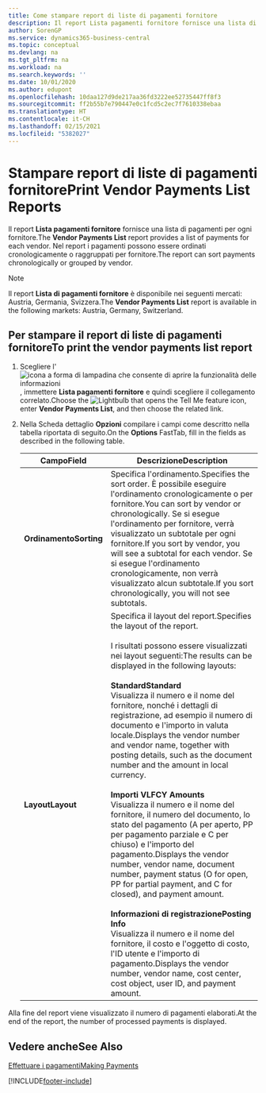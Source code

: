 ```yaml
---
title: Come stampare report di liste di pagamenti fornitore
description: Il report Lista pagamenti fornitore fornisce una lista di pagamenti per ogni fornitore. Nel report i pagamenti possono essere ordinati cronologicamente o raggruppati per fornitore.
author: SorenGP
ms.service: dynamics365-business-central
ms.topic: conceptual
ms.devlang: na
ms.tgt_pltfrm: na
ms.workload: na
ms.search.keywords: ''
ms.date: 10/01/2020
ms.author: edupont
ms.openlocfilehash: 10daa127d9de217aa36fd3222ee52735447ff8f3
ms.sourcegitcommit: ff2b55b7e790447e0c1fcd5c2ec7f7610338ebaa
ms.translationtype: HT
ms.contentlocale: it-CH
ms.lasthandoff: 02/15/2021
ms.locfileid: "5382027"
---
```

# <a name="print-vendor-payments-list-reports"></a><span data-ttu-id="7d97e-104">Stampare report di liste di pagamenti fornitore</span><span class="sxs-lookup"><span data-stu-id="7d97e-104">Print Vendor Payments List Reports</span></span>

<span data-ttu-id="7d97e-105">Il report **Lista pagamenti fornitore** fornisce una lista di pagamenti per ogni fornitore.</span><span class="sxs-lookup"><span data-stu-id="7d97e-105">The **Vendor Payments List** report provides a list of payments for each vendor.</span></span> <span data-ttu-id="7d97e-106">Nel report i pagamenti possono essere ordinati cronologicamente o raggruppati per fornitore.</span><span class="sxs-lookup"><span data-stu-id="7d97e-106">The report can sort payments chronologically or grouped by vendor.</span></span>  

> [!NOTE]
> <span data-ttu-id="7d97e-107">Il report **Lista di pagamenti fornitore** è disponibile nei seguenti mercati: Austria, Germania, Svizzera.</span><span class="sxs-lookup"><span data-stu-id="7d97e-107">The **Vendor Payments List** report is available in the following markets: Austria, Germany, Switzerland.</span></span>

## <a name="to-print-the-vendor-payments-list-report"></a><span data-ttu-id="7d97e-108">Per stampare il report di liste di pagamenti fornitore</span><span class="sxs-lookup"><span data-stu-id="7d97e-108">To print the vendor payments list report</span></span>  

1. <span data-ttu-id="7d97e-109">Scegliere l'![icona a forma di lampadina che consente di aprire la funzionalità delle informazioni](../../media/ui-search/search_small.png "Informazioni sull'operazione che si desidera eseguire"), immettere **Lista pagamenti fornitore** e quindi scegliere il collegamento correlato.</span><span class="sxs-lookup"><span data-stu-id="7d97e-109">Choose the ![Lightbulb that opens the Tell Me feature](../../media/ui-search/search_small.png "Tell me what you want to do") icon, enter **Vendor Payments List**, and then choose the related link.</span></span>  
2. <span data-ttu-id="7d97e-110">Nella Scheda dettaglio **Opzioni** compilare i campi come descritto nella tabella riportata di seguito.</span><span class="sxs-lookup"><span data-stu-id="7d97e-110">On the **Options** FastTab, fill in the fields as described in the following table.</span></span>  

    |<span data-ttu-id="7d97e-111">Campo</span><span class="sxs-lookup"><span data-stu-id="7d97e-111">Field</span></span>|<span data-ttu-id="7d97e-112">Descrizione</span><span class="sxs-lookup"><span data-stu-id="7d97e-112">Description</span></span>|  
    |---------------------------------|---------------------------------------|  
    |<span data-ttu-id="7d97e-113">**Ordinamento**</span><span class="sxs-lookup"><span data-stu-id="7d97e-113">**Sorting**</span></span>|<span data-ttu-id="7d97e-114">Specifica l'ordinamento.</span><span class="sxs-lookup"><span data-stu-id="7d97e-114">Specifies the sort order.</span></span> <span data-ttu-id="7d97e-115">È possibile eseguire l'ordinamento cronologicamente o per fornitore.</span><span class="sxs-lookup"><span data-stu-id="7d97e-115">You can sort by vendor or chronologically.</span></span> <span data-ttu-id="7d97e-116">Se si esegue l'ordinamento per fornitore, verrà visualizzato un subtotale per ogni fornitore.</span><span class="sxs-lookup"><span data-stu-id="7d97e-116">If you sort by vendor, you will see a subtotal for each vendor.</span></span> <span data-ttu-id="7d97e-117">Se si esegue l'ordinamento cronologicamente, non verrà visualizzato alcun subtotale.</span><span class="sxs-lookup"><span data-stu-id="7d97e-117">If you sort chronologically, you will not see subtotals.</span></span>|  
    |<span data-ttu-id="7d97e-118">**Layout**</span><span class="sxs-lookup"><span data-stu-id="7d97e-118">**Layout**</span></span>|<span data-ttu-id="7d97e-119">Specifica il layout del report.</span><span class="sxs-lookup"><span data-stu-id="7d97e-119">Specifies the layout of the report.</span></span><br /><br /> <span data-ttu-id="7d97e-120">I risultati possono essere visualizzati nei layout seguenti:</span><span class="sxs-lookup"><span data-stu-id="7d97e-120">The results can be displayed in the following layouts:</span></span><br /><br /> <span data-ttu-id="7d97e-121">**Standard**</span><span class="sxs-lookup"><span data-stu-id="7d97e-121">**Standard**</span></span><br /> <span data-ttu-id="7d97e-122">Visualizza il numero e il nome del fornitore, nonché i dettagli di registrazione, ad esempio il numero di documento e l'importo in valuta locale.</span><span class="sxs-lookup"><span data-stu-id="7d97e-122">Displays the vendor number and vendor name, together with posting details, such as the document number and the amount in local currency.</span></span><br /><br /> <span data-ttu-id="7d97e-123">**Importi VL**</span><span class="sxs-lookup"><span data-stu-id="7d97e-123">**FCY Amounts**</span></span><br /> <span data-ttu-id="7d97e-124">Visualizza il numero e il nome del fornitore, il numero del documento, lo stato del pagamento (A per aperto, PP per pagamento parziale e C per chiuso) e l'importo del pagamento.</span><span class="sxs-lookup"><span data-stu-id="7d97e-124">Displays the vendor number, vendor name, document number, payment status (O for open, PP for partial payment, and C for closed), and payment amount.</span></span><br /><br /> <span data-ttu-id="7d97e-125">**Informazioni di registrazione**</span><span class="sxs-lookup"><span data-stu-id="7d97e-125">**Posting Info**</span></span><br /> <span data-ttu-id="7d97e-126">Visualizza il numero e il nome del fornitore, il costo e l'oggetto di costo, l'ID utente e l'importo di pagamento.</span><span class="sxs-lookup"><span data-stu-id="7d97e-126">Displays the vendor number, vendor name, cost center, cost object, user ID, and payment amount.</span></span>|  

 <span data-ttu-id="7d97e-127">Alla fine del report viene visualizzato il numero di pagamenti elaborati.</span><span class="sxs-lookup"><span data-stu-id="7d97e-127">At the end of the report, the number of processed payments is displayed.</span></span>  

## <a name="see-also"></a><span data-ttu-id="7d97e-128">Vedere anche</span><span class="sxs-lookup"><span data-stu-id="7d97e-128">See Also</span></span>

[<span data-ttu-id="7d97e-129">Effettuare i pagamenti</span><span class="sxs-lookup"><span data-stu-id="7d97e-129">Making Payments</span></span>](../../payables-make-payments.md)


[!INCLUDE[footer-include](../../includes/footer-banner.md)]